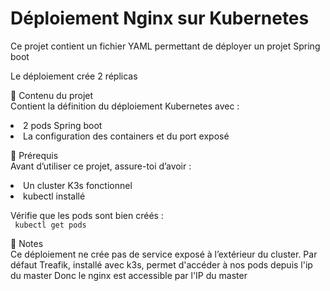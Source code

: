 <h1>Déploiement Nginx sur Kubernetes</h1>
Ce projet contient un fichier YAML permettant de déployer un projet Spring boot

Le déploiement crée 2 réplicas

📂 Contenu du projet <br>
Contient la définition du déploiement Kubernetes avec :

<li>2 pods Spring boot</li>

<li>La configuration des containers et du port exposé </li>

🚀 Prérequis<br>
Avant d’utiliser ce projet, assure-toi d’avoir :

<li>Un cluster K3s fonctionnel</li>

<li>kubectl installé</li>

Vérifie que les pods sont bien créés : <br>
<code> kubectl get pods </code>

📌 Notes <br>
Ce déploiement ne crée pas de service exposé à l’extérieur du cluster.
Par défaut Treafik, installé avec k3s, permet d'accéder à nos pods depuis l'ip du master
Donc le nginx est accessible par l'IP du master